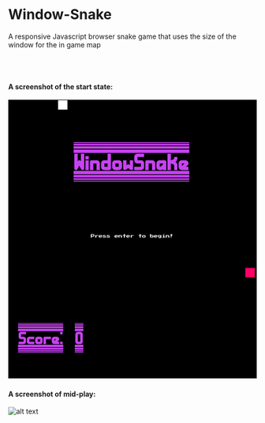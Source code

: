 # Window-Snake

A responsive Javascript browser snake game that uses the size of the window for the in game map

<br><br>
#### A screenshot of the start state:
![alt text](screenshots/start.jpg?raw=true "Screenshot")
<br>
#### A screenshot of mid-play:
![alt text](screenshots/mid-game.jpg?raw=true "Screenshot")
